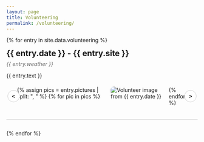 ```yaml
---
layout: page
title: Volunteering
permalink: /volunteering/
---
```


<style>
/* === General Layout === */
.volunteer-entry {
  margin-bottom: 2em;
  border-bottom: 1px solid #ccc;
  padding-bottom: 2em;
}

.volunteer-title {
  font-size: 1.5em;
  font-weight: bold;
  margin-bottom: 0.3em;
}

.volunteer-weather {
  color: #666;
  font-style: italic;
  margin-bottom: 1em;
}

.volunteer-text {
  margin-bottom: 1em;
}

/* === Scrollable Gallery === */
.volunteer-gallery-box {
  position: relative;
}

.volunteer-scroll-wrapper {
  overflow-x: auto;
  display: flex;
  gap: 1em;
  scroll-behavior: smooth;
  padding: 0.5em 2em;
}

.volunteer-scroll-wrapper img {
  max-height: 200px;
  border-radius: 8px;
  cursor: pointer;
  transition: transform 0.2s;
}

.volunteer-scroll-wrapper img:hover {
  transform: scale(1.05);
}

.volunteer-scroll-button {
  position: absolute;
  top: 50%;
  transform: translateY(-50%);
  background: #fff;
  border: 1px solid #ccc;
  border-radius: 50%;
  font-weight: bold;
  width: 32px;
  height: 32px;
  cursor: pointer;
  z-index: 1;
}

.volunteer-scroll-left {
  left: 0.2em;
}

.volunteer-scroll-right {
  right: 0.2em;
}

/* === Fullscreen Modal === */
#volunteer-modal {
  display: none;
  position: fixed;
  z-index: 999;
  left: 0; top: 0;
  width: 100%; height: 100%;
  background-color: rgba(0, 0, 0, 0.85);
  justify-content: center;
  align-items: center;
  flex-direction: column;
}

#volunteer-modal img {
  max-width: 90%;
  max-height: 80%;
  border-radius: 8px;
  z-index: 1001;
}

.volunteer-modal-nav {
  position: absolute;
  top: 50%;
  transform: translateY(-50%);
  font-size: 2.5em;
  color: white;
  cursor: pointer;
  background: rgba(0,0,0,0.3);
  border: none;
  z-index: 1002;
}

#modal-prev {
  left: 2%;
}

#modal-next {
  right: 2%;
}
</style>

<!-- === Volunteering Entries === -->
{% for entry in site.data.volunteering %}
  <div class="volunteer-entry">
    <div class="volunteer-title">{{ entry.date }} - {{ entry.site }}</div>
    <div class="volunteer-weather">{{ entry.weather }}</div>
    <div class="volunteer-text">{{ entry.text }}</div>
    <div class="volunteer-gallery-box">
      <button class="volunteer-scroll-button volunteer-scroll-left" onclick="scrollGallery('{{ forloop.index0 }}', -1)">&lt;</button>
      <div class="volunteer-scroll-wrapper" id="gallery-{{ forloop.index0 }}">
        {% assign pics = entry.pictures | split: ", " %}
        {% for pic in pics %}
          <img src="{{ pic | strip }}" alt="Volunteer image from {{ entry.date }}" onclick="openVolunteerModal('{{ forloop.index0 }}', {{ forloop.index10 }}, this.src)">
        {% endfor %}
      </div>
      <button class="volunteer-scroll-button volunteer-scroll-right" onclick="scrollGallery('{{ forloop.index0 }}', 1)">&gt;</button>
    </div>
  </div>
{% endfor %}

<!-- === Modal Viewer === -->
<div id="volunteer-modal" onclick="closeVolunteerModal(event)">
  <button class="volunteer-modal-nav" id="modal-prev" onclick="prevVolunteerImage(event)">&lt;</button>
  <img id="volunteer-modal-img" src="" alt="Enlarged volunteer image">
  <button class="volunteer-modal-nav" id="modal-next" onclick="nextVolunteerImage(event)">&gt;</button>
</div>

<script>
let currentGallery = [];
let currentIndex = 0;

function scrollGallery(index, direction) {
  const container = document.getElementById('gallery-' + index);
  const scrollAmount = 250;
  container.scrollBy({ left: direction * scrollAmount, behavior: 'smooth' });
}

function openVolunteerModal(galleryIndex, imgIndex, src) {
  const gallery = document.querySelectorAll(`#gallery-${galleryIndex} img`);
  currentGallery = Array.from(gallery).map(img => img.src);
  currentIndex = currentGallery.indexOf(src);

  const modal = document.getElementById('volunteer-modal');
  const modalImg = document.getElementById('volunteer-modal-img');
  modalImg.src = src;
  modal.style.display = 'flex';
}

function closeVolunteerModal(event) {
  // Close only if clicking outside the image
  if (event.target.id === 'volunteer-modal') {
    document.getElementById('volunteer-modal').style.display = 'none';
  }
}

function prevVolunteerImage(event) {
  event.stopPropagation();
  if (currentIndex > 0) {
    currentIndex--;
    document.getElementById('volunteer-modal-img').src = currentGallery[currentIndex];
  }
}

function nextVolunteerImage(event) {
  event.stopPropagation();
  if (currentIndex < currentGallery.length - 1) {
    currentIndex++;
    document.getElementById('volunteer-modal-img').src = currentGallery[currentIndex];
  }
}
</script>
